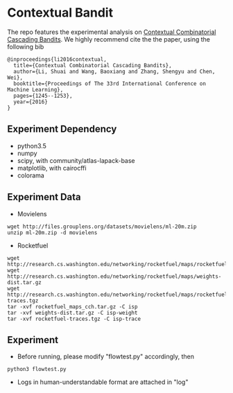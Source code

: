 # Contextual Bandit 

The repo features the experimental analysis on [Contextual Combinatorial Cascading Bandits](http://icml.cc/2016/?page_id=1839#581). We highly recommend cite the the paper, using the following bib

```
@inproceedings{li2016contextual,
  title={Contextual Combinatorial Cascading Bandits},
  author={Li, Shuai and Wang, Baoxiang and Zhang, Shengyu and Chen, Wei},
  booktitle={Proceedings of The 33rd International Conference on Machine Learning},
  pages={1245--1253},
  year={2016}
}
```

## Experiment Dependency

* python3.5
* numpy
* scipy, with community/atlas-lapack-base
* matplotlib, with cairocffi
* colorama

## Experiment Data

* Movielens

``` 
wget http://files.grouplens.org/datasets/movielens/ml-20m.zip
unzip ml-20m.zip -d movielens
```

* Rocketfuel

```
wget http://research.cs.washington.edu/networking/rocketfuel/maps/rocketfuel_maps_cch.tar.gz
wget http://research.cs.washington.edu/networking/rocketfuel/maps/weights-dist.tar.gz
wget http://research.cs.washington.edu/networking/rocketfuel/maps/rocketfuel-traces.tgz
tar -xvf rocketfuel_maps_cch.tar.gz -C isp
tar -xvf weights-dist.tar.gz -C isp-weight
tar -xvf rocketfuel-traces.tgz -C isp-trace
```

## Experiment

* Before running, please modify "flowtest.py" accordingly, then

```
python3 flowtest.py
```

* Logs in human-understandable format are attached in "log"
